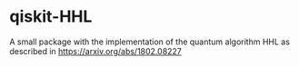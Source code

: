 # qiskit-HHL
A small package with the implementation of the quantum algorithm HHL as described in https://arxiv.org/abs/1802.08227
